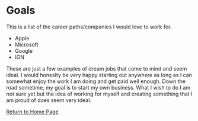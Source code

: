 # Goals
This is a list of the career paths/companies I would love to work for.
- Apple
- Microsoft
- Google
- IGN

These are just a few examples of dream jobs that come to mind and seem ideal. I would honeslty be very happy starting out anywhere as long as I can somewhat enjoy the work I am doing and get paid well enough. Down the road sometime, my goal is to start my own business. What I wish to do I am not sure yet but the idea of working for myself and creating something that I am proud of does seem very ideal.

[Return to Home Page](https://github.com/cnrdbf/connorrichit1000.git)
